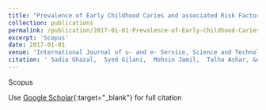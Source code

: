 ```yaml
---
title: "Prevalence of Early Childhood Caries and associated Risk Factors from 1 to 12 years Old Children"
collection: publications
permalink: /publication/2017-01-01-Prevalence-of-Early-Childhood-Caries-and-associated-Risk-Factors-from-1-to-12-years-Old-Children
excerpt: 'Scopus'
date: 2017-01-01
venue: 'International Journal of u- and e- Service, Science and Technology'
citation: ' Sadia Ghazal,  Syed Gilani,  Mohsin Jamil,  Talha Ashar, &quot;Prevalence of Early Childhood Caries and associated Risk Factors from 1 to 12 years Old Children.&quot; International Journal of u- and e- Service, Science and Technology, 2017.'
---
```

Scopus

Use [Google Scholar](https://scholar.google.com/scholar?q=Prevalence+of+Early+Childhood+Caries+and+associated+Risk+Factors+from+1+to+12+years+Old+Children){:target="_blank"} for full citation